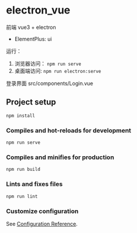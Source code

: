 # electron_vue

前端
vue3 + electron

- ElementPlus: ui


运行：
1. 浏览器访问： `npm run serve`
2. 桌面端访问: `npm run electron:serve`


登录界面
    src/components/Login.vue



## Project setup
```
npm install
```

### Compiles and hot-reloads for development
```
npm run serve
```

### Compiles and minifies for production
```
npm run build
```

### Lints and fixes files
```
npm run lint
```

### Customize configuration
See [Configuration Reference](https://cli.vuejs.org/config/).
